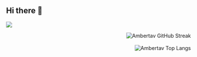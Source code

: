 ## Hi there 👋

<!--
**ambertav/ambertav** is a ✨ _special_ ✨ repository because its `README.md` (this file) appears on your GitHub profile.

Here are some ideas to get you started:

- 🔭 I’m currently working on ...
- 🌱 I’m currently learning ...
- 👯 I’m looking to collaborate on ...
- 🤔 I’m looking for help with ...
- 💬 Ask me about ...
- 📫 How to reach me: ...
- 😄 Pronouns: ...
- ⚡ Fun fact: ...
-->

<p align="left">
  <a href="https://skillicons.dev">
    <img src="https://skillicons.dev/icons?i=cpp,py,ts,js,postgres,mongodb,docker,aws&theme=dark" />
  </a>
</p>

<p align="right">
  <img src="https://github-readme-streak-stats-1-nine.vercel.app?user=ambertav&theme=shadow-red&" alt="Ambertav GitHub Streak" /><br />
  <br />
  <img src="https://github-readme-stats-ambertavs-projects.vercel.app/api/top-langs/?username=ambertav&hide=ejs,html,css,mako,procfile,scss,java,javascript,cmake&theme=shadow_red" alt="Ambertav Top Langs" />
</p>


